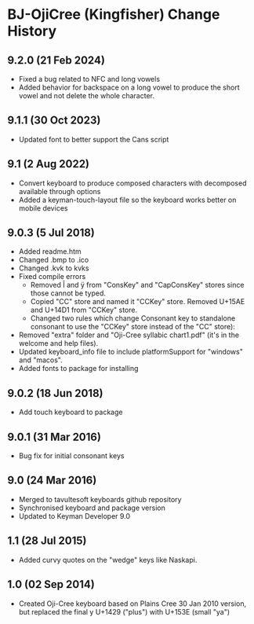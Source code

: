 BJ-OjiCree (Kingfisher) Change History
=======================

9.2.0 (21 Feb 2024)
-------------------
* Fixed a bug related to NFC and long vowels
* Added behavior for backspace on a long vowel to produce 
  the short vowel and not delete the whole character.

9.1.1 (30 Oct 2023)
-------------------
* Updated font to better support the Cans script

9.1 (2 Aug 2022)
-------------------
* Convert keyboard to produce composed characters with decomposed available through options
* Added a keyman-touch-layout file so the keyboard works better on mobile devices

9.0.3 (5 Jul 2018)
-------------------
* Added readme.htm
* Changed .bmp to .ico
* Changed .kvk to kvks
* Fixed compile errors
  * Removed Î and ÿ from "ConsKey" and "CapConsKey" stores since those cannot be typed.
  * Copied "CC" store and named it "CCKey" store. Removed U+15AE and U+14D1 from "CCKey" store.
  * Changed two rules which change Consonant key to standalone consonant to use the "CCKey" store instead of the "CC" store):
* Removed "extra" folder and "Oji-Cree syllabic chart1.pdf" (it's in the welcome and help files).
* Updated keyboard_info file to include platformSupport for "windows" and "macos".
* Added fonts to package for installing

9.0.2 (18 Jun 2018)
-------------------
* Add touch keyboard to package

9.0.1 (31 Mar 2016)
-----------------
* Bug fix for initial consonant keys

9.0 (24 Mar 2016)
-----------------

* Merged to tavultesoft keyboards github repository
* Synchronised keyboard and package version
* Updated to Keyman Developer 9.0

1.1 (28 Jul 2015)
-----------------
* Added curvy quotes on the "wedge" keys like Naskapi.

1.0 (02 Sep 2014)
-----------------
* Created Oji-Cree keyboard based on Plains Cree 30 Jan 2010 version, but replaced the final y U+1429 ("plus") with U+153E (small "ya")





